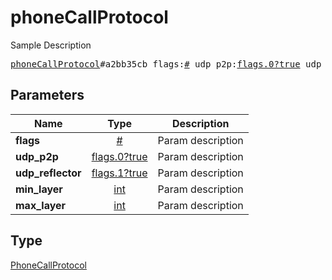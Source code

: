# phoneCallProtocol

Sample Description

<pre>
<a href="../constructor/phoneCallProtocol.md">phoneCallProtocol</a>#a2bb35cb flags:<a href="../type/#.md">#</a> udp_p2p:<a href="../type/flags.0?true.md">flags.0?true</a> udp_reflector:<a href="../type/flags.1?true.md">flags.1?true</a> min_layer:<a href="../type/int.md">int</a> max_layer:<a href="../type/int.md">int</a> = <a href="../type/PhoneCallProtocol.md">PhoneCallProtocol</a>;
</pre>

## Parameters

| Name | Type | Description |
|------|:----:|-------------|
| **flags** | [#](../type/#.md) | Param description |
| **udp_p2p** | [flags.0?true](../type/flags.0?true.md) | Param description |
| **udp_reflector** | [flags.1?true](../type/flags.1?true.md) | Param description |
| **min_layer** | [int](../type/int.md) | Param description |
| **max_layer** | [int](../type/int.md) | Param description |

## Type

[PhoneCallProtocol](../type/PhoneCallProtocol.md)
